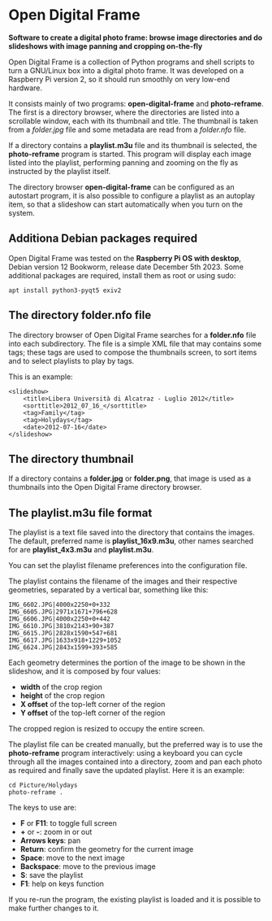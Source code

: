 # Open Digital Frame

**Software to create a digital photo frame: browse image directories and do slideshows with image panning and cropping on-the-fly**

Open Digital Frame is a collection of Python programs and shell 
scripts to turn a GNU/Linux box into a digital photo frame. It 
was developed on a Raspberry Pi version 2, so it should run 
smoothly on very low-end hardware.

It consists mainly of two programs: **open-digital-frame** and 
**photo-reframe**. The first is a directory browser, where the 
directories are listed into a scrollable window, each with its 
thumbnail and title. The thumbnail is taken from a _folder.jpg_ 
file and some metadata are read from a _folder.nfo_ file.

If a directory contains a **playlist.m3u** file and its 
thumbnail is selected, the **photo-reframe** program is started. 
This program will display each image listed into the playlist, 
performing panning and zooming on the fly as instructed by the 
playlist itself.

The directory browser **open-digital-frame** can be configured 
as an autostart program, it is also possible to configure a 
playlist as an autoplay item, so that a slideshow can start 
automatically when you turn on the system.

## Additiona Debian packages required

Open Digital Frame was tested on the **Raspberry Pi OS with desktop**,
Debian version 12 Bookworm, release date December 5th 2023. Some 
additional packages are required, install them as root or using 
sudo:

```
apt install python3-pyqt5 exiv2
```

## The directory folder.nfo file

The directory browser of Open Digital Frame searches for a 
**folder.nfo** file into each subdirectory. The file is a simple 
XML file that may contains some tags; these tags are used to 
compose the thumbnails screen, to sort items and to select 
playlists to play by tags.

This is an example:

```
<slideshow>
    <title>Libera Università di Alcatraz - Luglio 2012</title>
    <sorttitle>2012_07_16_</sorttitle>
    <tag>Family</tag>
    <tag>Holydays</tag>
    <date>2012-07-16</date>
</slideshow>
```

## The directory thumbnail

If a directory contains a **folder.jpg** or **folder.png**, that 
image is used as a thumbnails into the Open Digital Frame 
directory browser.

## The playlist.m3u file format

The playlist is a text file saved into the directory that
contains the images. The default, preferred name is
**playlist_16x9.m3u**, other names searched for are
**playlist_4x3.m3u** and **playlist.m3u**.

You can set the playlist filename preferences into the
configuration file.

The playlist contains the filename of the images and their
respective geometries, separated by a vertical bar, something
like this:

```
IMG_6602.JPG|4000x2250+0+332
IMG_6605.JPG|2971x1671+796+628
IMG_6606.JPG|4000x2250+0+442
IMG_6610.JPG|3810x2143+90+387
IMG_6615.JPG|2828x1590+547+681
IMG_6617.JPG|1633x918+1229+1052
IMG_6624.JPG|2843x1599+393+585
```

Each geometry determines the portion of the image to be shown in
the slideshow, and it is composed by four values:

* **width** of the crop region
* **height** of the crop region
* **X offset** of the top-left corner of the region
* **Y offset** of the top-left corner of the region

The cropped region is resized to occupy the entire screen.

The playlist file can be created manually, but the preferred way 
is to use the **photo-reframe** program interactively: using a 
keyboard you can cycle through all the images contained into a 
directory, zoom and pan each photo as required and finally save 
the updated playlist. Here it is an example:

```
cd Picture/Holydays
photo-reframe .
```
The keys to use are:

* **F** or **F11**: to toggle full screen
* **+** or **-**: zoom in or out
* **Arrows keys**: pan
* **Return**: confirm the geometry for the current image
* **Space**: move to the next image
* **Backspace**: move to the previous image
* **S**: save the playlist
* **F1**: help on keys function

If you re-run the program, the existing playlist is loaded and 
it is possible to make further changes to it.

